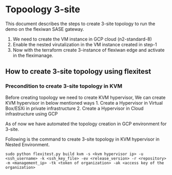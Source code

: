 # Topoology 3-site

This document describes the steps to create 3-site topology to run the demo on the flexiwan SASE gateway. 

1. We need to create the VM instance in GCP cloud (n2-standard-8)
2. Enable the nested virutalization in the VM instance created in step-1
3. Now with the terraform create 3-instance of flexiwan edge and activate in the fleximanage. 

## How to create 3-site topology using flexitest 

### Precondition to create 3-site topology in KVM

Before creating topology we need to create KVM hypervisor, We can create KVM hypervisor in below mentioned ways
    1. Create a Hypervisor in Virtual Box/ESXi in private infrastructure
    2. Create a Hypervisor in Cloud infrastructure using GCP 

As of now we have automated the topology creation in GCP environment for 3-site. 

Following is the command to create 3-site topology in KVM hypervisor in Nested Environment. 

    sudo python flexitest.py build kvm -s <kvm hypervisor ip> -u <ssh_username> -k <ssh_key_file> -ev <release_version> -r <repository> -m <management_ip> -tk <token of organization> -ak <access key of the organization>
